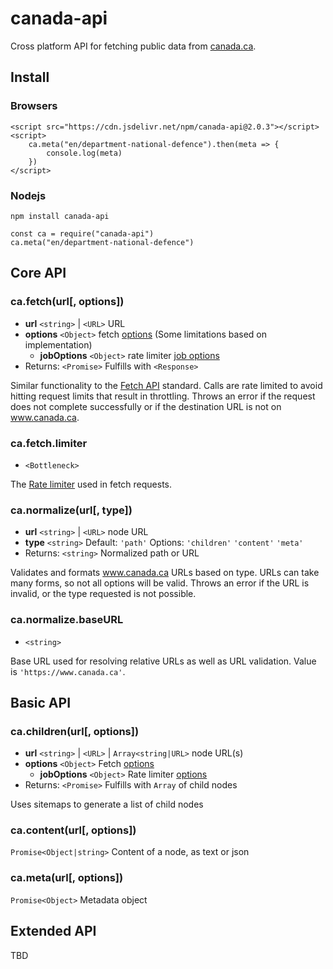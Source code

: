 # canada-api

Cross platform API for fetching public data from [canada.ca](https://www.canada.ca).

## Install
### Browsers

    <script src="https://cdn.jsdelivr.net/npm/canada-api@2.0.3"></script>
    <script>
        ca.meta("en/department-national-defence").then(meta => {
            console.log(meta)
        })
    </script>

### Nodejs

    npm install canada-api

    const ca = require("canada-api")
    ca.meta("en/department-national-defence")

## Core API

### ca.fetch(url[, options])

- **url** `<string>` | `<URL>` URL
- **options** `<Object>` fetch [options](https://developer.mozilla.org/en-US/docs/Web/API/fetch#options) (Some limitations based on implementation)
    - **jobOptions** `<Object>` rate limiter [job options](https://github.com/SGrondin/bottleneck#job-options)
- Returns: `<Promise>` Fulfills with `<Response>`

Similar functionality to the [Fetch API](https://developer.mozilla.org/en-US/docs/Web/API/fetch) standard.  Calls are rate limited to avoid hitting request limits that result in throttling. Throws an error if the request does not complete successfully or if the destination URL is not on www.canada.ca.


### ca.fetch.limiter

- `<Bottleneck>`

The [Rate limiter](https://github.com/SGrondin/bottleneck#readme) used in fetch requests.


### ca.normalize(url[, type])

- **url** `<string>` | `<URL>` node URL
- **type** `<string>` Default: `'path'` Options: `'children'` `'content'` `'meta'`
- Returns: `<string>` Normalized path or URL

Validates and formats www.canada.ca URLs based on type. URLs can take many forms, so not all options will be valid. Throws an error if the URL is invalid, or the type requested is not possible.

### ca.normalize.baseURL

- `<string>`

Base URL used for resolving relative URLs as well as URL validation. Value is `'https://www.canada.ca'`.


## Basic API

### ca.children(url[, options])

- **url** `<string>` | `<URL>` | `Array<string|URL>` node URL(s)
- **options** `<Object>` Fetch [options](https://developer.mozilla.org/en-US/docs/Web/API/fetch#options)
    - **jobOptions** `<Object>` Rate limiter [options](https://github.com/SGrondin/bottleneck#job-options)
- Returns: `<Promise>` Fulfills with `Array` of child nodes

Uses sitemaps to generate a list of child nodes

### ca.content(url[, options])

`Promise<Object|string>` Content of a node, as text or json


### ca.meta(url[, options])

`Promise<Object>` Metadata object 


## Extended API

TBD
